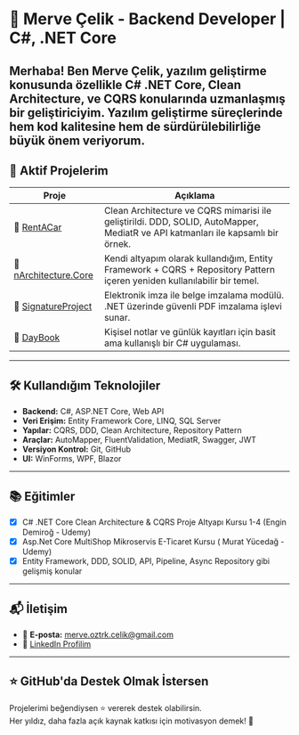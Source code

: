 
# 💼 Merve Çelik - Backend Developer | C#, .NET Core 
Merhaba! Ben **Merve Çelik**, yazılım geliştirme konusunda özellikle **C# .NET Core**, **Clean Architecture**, ve **CQRS** konularında uzmanlaşmış bir geliştiriciyim. Yazılım geliştirme süreçlerinde hem kod kalitesine hem de sürdürülebilirliğe büyük önem veriyorum.
---

## 🚀 Aktif Projelerim
| Proje | Açıklama |
|-------|----------|
| 🔹 [RentACar](https://github.com/mervcelik/RentACar) | Clean Architecture ve CQRS mimarisi ile geliştirildi. DDD, SOLID, AutoMapper, MediatR ve API katmanları ile kapsamlı bir örnek. |
| 🔹 [nArchitecture.Core](https://github.com/mervcelik/nArchitecture.Core) | Kendi altyapım olarak kullandığım, Entity Framework + CQRS + Repository Pattern içeren yeniden kullanılabilir bir temel. |
| 🔹 [SignatureProject](https://github.com/mervcelik/SignatureProject) | Elektronik imza ile belge imzalama modülü. .NET üzerinde güvenli PDF imzalama işlevi sunar. |
| 🔹 [DayBook](https://github.com/mervcelik/DayBook) | Kişisel notlar ve günlük kayıtları için basit ama kullanışlı bir C# uygulaması. |

---

## 🛠️ Kullandığım Teknolojiler
- **Backend:** C#, ASP.NET Core, Web API
- **Veri Erişim:** Entity Framework Core, LINQ, SQL Server
- **Yapılar:** CQRS, DDD, Clean Architecture, Repository Pattern
- **Araçlar:** AutoMapper, FluentValidation, MediatR, Swagger, JWT
- **Versiyon Kontrol:** Git, GitHub
- **UI:** WinForms, WPF, Blazor
---

## 📚 Eğitimler
- [x] C# .NET Core Clean Architecture & CQRS Proje Altyapı Kursu 1-4 (Engin Demiroğ - Udemy)
- [x]  Asp.Net Core MultiShop Mikroservis E-Ticaret Kursu ( Murat Yücedağ - Udemy)
- [x] Entity Framework, DDD, SOLID, API, Pipeline, Async Repository gibi gelişmiş konular
---

## 📬 İletişim
- 📧 **E-posta:** merve.oztrk.celik@gmail.com  
- 🔗 [LinkedIn Profilim](https://www.linkedin.com/in/merveclk/)  
---

## ⭐ GitHub'da Destek Olmak İstersen
Projelerimi beğendiysen ⭐ vererek destek olabilirsin.  
Her yıldız, daha fazla açık kaynak katkısı için motivasyon demek! 🌟
